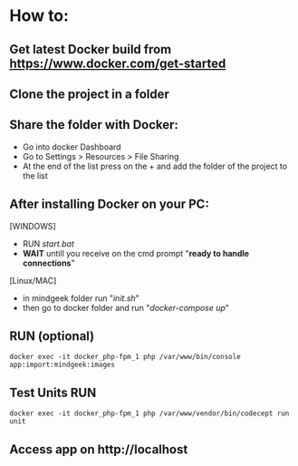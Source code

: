 # How to:

## **Get latest Docker build** from https://www.docker.com/get-started

## Clone the project in a folder

## Share the folder with Docker:
  - Go into docker Dashboard
  - Go to Settings > Resources > File Sharing 
  - At the end of the list press on the + and add the folder of the project to the list

## After installing Docker on your PC:

[WINDOWS]
  - RUN *start.bat*
  - **WAIT** untill you receive on the cmd prompt "**ready to handle connections**"

[Linux/MAC]
  - in mindgeek folder run "*init.sh*"
  - then go to docker folder and run "*docker-compose up*"

## RUN (optional)
    docker exec -it docker_php-fpm_1 php /var/www/bin/console app:import:mindgeek:images

## Test Units RUN
    docker exec -it docker_php-fpm_1 php /var/www/vendor/bin/codecept run unit
    
## Access app on http://localhost
